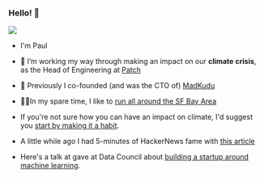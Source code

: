 ### Hello! 👋

[![](https://badges.patch.io/org_prod_cd1877bdbc8b84cb04dd0ebe3df59940/dark/badge_with_usage.svg)](https://www.patch.io)

- I'm Paul
- 🌱 I’m working my way through making an impact on our **climate crisis**, as the Head of Engineering at [Patch](https://www.patch.io)
- 🔭 Previously I co-founded (and was the CTO of) [MadKudu](https://www.madkudu.com)
- 🏃‍♂️In my spare time, I like to [run all around the SF Bay Area](https://www.strava.com/athletes/104325)

- If you're not sure how you can have an impact on climate, I'd suggest you [start by making it a habit](https://www.bears-repeating.com/build-a-climate-habit).
- A little while ago I had 5-minutes of HackerNews fame with [this article](http://attackwithnumbers.com/the-laws-of-shitty-dashboard)
- Here's a talk at gave at Data Council about [building a startup around machine learning](https://www.datacouncil.ai/talks/building-a-lean-ai-startup-lessons-learned).


<!--
**pcothenet/pcothenet** is a ✨ _special_ ✨ repository because its `README.md` (this file) appears on your GitHub profile.

Here are some ideas to get you started:

- 🔭 I’m currently working on ...
- 🌱 I’m currently learning ...
- 👯 I’m looking to collaborate on ...
- 🤔 I’m looking for help with ...
- 💬 Ask me about ...
- 📫 How to reach me: ...
- 😄 Pronouns: ...
- ⚡ Fun fact: ...
-->
